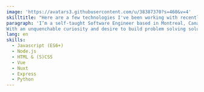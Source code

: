 ```yaml
---
image: 'https://avatars3.githubusercontent.com/u/38387370?s=460&v=4'
skilltitle: "Here are a few technologies I've been working with recently:"
paragraph: 'I’m a self-taught Software Engineer based in Montreal, Canada. My current focus resides in Web development, my entry point into code. 
With an unquenchable curiosity and desire to build problem solving solutions; I find passion in education and self-improvement. As such, I consider myself a ‘forever student’ eager to learn and stay in tune with the latest trends.'
lang: en
skills:
  - Javascript (ES6+)
  - Node.js
  - HTML & (S)CSS
  - Vue
  - Nuxt
  - Express
  - Python
---
```

